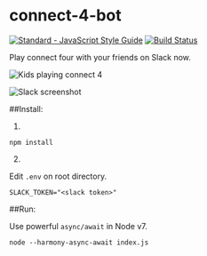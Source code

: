 # connect-4-bot
[![Standard - JavaScript Style Guide](https://img.shields.io/badge/code%20style-standard-brightgreen.svg)](http://standardjs.com/)
[![Build Status](https://travis-ci.org/davidyen1124/connect-4-bot.svg?branch=master)](https://travis-ci.org/davidyen1124/connect-4-bot)

Play connect four with your friends on Slack now.

![Kids playing connect 4](https://media.giphy.com/media/z4kHGa918NF5e/giphy.gif)

![Slack screenshot](https://cloud.githubusercontent.com/assets/3429809/20785580/cebbc150-b755-11e6-9f8b-dba7d13db3ef.png)

##Install:

1.
```
npm install
```

2.
Edit `.env` on root directory.

```
SLACK_TOKEN="<slack token>"
```

##Run:

Use powerful `async/await` in Node v7.

```
node --harmony-async-await index.js
```
